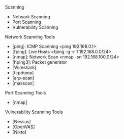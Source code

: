 
Scanning
- Network Scanning
- Port Scanning
- Vulnerability Scanning

Network Scanning Tools
- [ping]: ICMP Scanning <ping 192.168.0.1>
- [fping]: Live Hosts <fping -g -r 1 192.168.0.0/24>
- [nmap]: Network Scan <nmap -sn 192.168.100.0/24>
- [hping3]: Packet generator
- [Wireshark]
- [tcpdump]
- [arp-scan]
- [masscan]

Port Scanning Tools
- [nmap]

Vulnerability Scanning Tools
- [Nessus]
- [OpenVAS]
- [Nikto]
